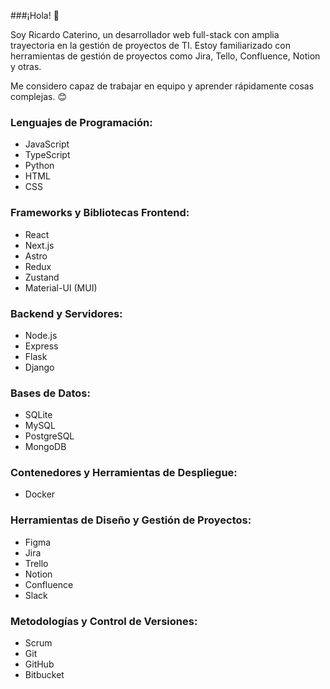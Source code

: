 ###¡Hola! 👋

Soy Ricardo Caterino, un desarrollador web full-stack con amplia trayectoria en la gestión de proyectos de TI. Estoy familiarizado con herramientas de gestión de proyectos como Jira, Tello, Confluence, Notion y otras. 

Me considero capaz de trabajar en equipo y aprender rápidamente cosas complejas. 😊

### Lenguajes de Programación:
- JavaScript 
- TypeScript 
- Python 
- HTML 
- CSS 

### Frameworks y Bibliotecas Frontend:
- React 
- Next.js 
- Astro 
- Redux 
- Zustand 
- Material-UI (MUI) 

### Backend y Servidores:
- Node.js
- Express 
- Flask 
- Django 

### Bases de Datos:
- SQLite 
- MySQL 
- PostgreSQL 
- MongoDB 

### Contenedores y Herramientas de Despliegue:
- Docker

### Herramientas de Diseño y Gestión de Proyectos:
- Figma 
- Jira 
- Trello 
- Notion 
- Confluence 
- Slack 

### Metodologías y Control de Versiones:
- Scrum 
- Git
- GitHub 
- Bitbucket 
